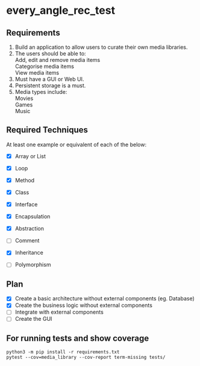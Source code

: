 # every_angle_rec_test

## Requirements

1. Build an application to allow users to curate their own media libraries.  
2. The users should be able to:  
Add, edit and remove media items   
Categorise media items  
View media items  
3. Must have a GUI or Web UI.  
4. Persistent storage is a must.  
5. Media types include:  
Movies   
Games  
Music  

## Required Techniques

At least one example or equivalent of each of the below: 
- [x] Array or List  
- [x] Loop  
- [x] Method  
- [x] Class  
- [x] Interface  
- [x] Encapsulation   
- [x] Abstraction  
- [ ] Comment  
- [x] Inheritance  
- [ ] Polymorphism


## Plan
- [x] Create a basic architecture without external components (eg. Database)  
- [x] Create the business logic without external components  
- [ ] Integrate with external components
- [ ] Create the GUI

## For running tests and show coverage

````shell
python3 -m pip install -r requirements.txt
pytest --cov=media_library --cov-report term-missing tests/
````